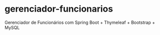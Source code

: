 # gerenciador-funcionarios
Gerenciador de Funcionários com Spring Boot + Thymeleaf + Bootstrap + MySQL 
